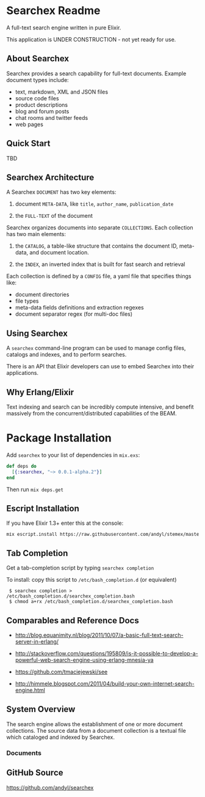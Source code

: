 # Searchex Readme

A full-text search engine written in pure Elixir.

This application is UNDER CONSTRUCTION - not yet ready for use.

## About Searchex

Searchex provides a search capability for full-text documents.  Example
document types include:

- text, markdown, XML and JSON files
- source code files
- product descriptions
- blog and forum posts
- chat rooms and twitter feeds
- web pages

## Quick Start

TBD

## Searchex Architecture

A Searchex `DOCUMENT` has two key elements:

1. document `META-DATA`, like `title`, `author_name`, `publication_date` 

2. the `FULL-TEXT` of the document 

Searchex organizes documents into separate `COLLECTIONS`.  Each collection has
two main elements:

1. the `CATALOG`, a table-like structure that contains the document ID,
meta-data, and document location.

2. the `INDEX`, an inverted index that is built for fast search and retrieval

Each collection is defined by a `CONFIG` file, a yaml file that specifies
things like:

- document directories
- file types
- meta-data fields definitions and extraction regexes
- document separator regex (for multi-doc files)

## Using Searchex

A `searchex` command-line program can be used to manage config files, catalogs
and indexes, and to perform searches.

There is an API that Elixir developers can use to embed Searchex into their
applications.

## Why Erlang/Elixir

Text indexing and search can be incredibly compute intensive, and benefit
massively from the concurrent/distributed capabilities of the BEAM.

# Package Installation

Add `searchex` to your list of dependencies in `mix.exs`:

```elixir
def deps do
  [{:searchex, "~> 0.0.1-alpha.2"}]
end
```

Then run `mix deps.get`

## Escript Installation

If you have Elixir 1.3+ enter this at the console:

<pre><sub>mix escript.install https://raw.githubusercontent.com/andyl/stemex/master/stemex</sub></pre>

## Tab Completion

Get a tab-completion script by typing `searchex completion`

To install: copy this script to `/etc/bash_completion.d` (or equivalent)

     $ searchex completion > /etc/bash_completion.d/searchex_completion.bash
     $ chmod a+rx /etc/bash_completion.d/searchex_completion.bash

## Comparables and Reference Docs

* <http://blog.equanimity.nl/blog/2011/10/07/a-basic-full-text-search-server-in-erlang/>

* <http://stackoverflow.com/questions/195809/is-it-possible-to-develop-a-powerful-web-search-engine-using-erlang-mnesia-ya>

* <https://github.com/tmaciejewski/see>

* <http://himmele.blogspot.com/2011/04/build-your-own-internet-search-engine.html>

## System Overview

The search engine allows the establishment of one or more document collections.
The source data from a document collection is a textual file which cataloged
and indexed by Searchex.

### Documents


## GitHub Source

<https://github.com/andyl/searchex> 
